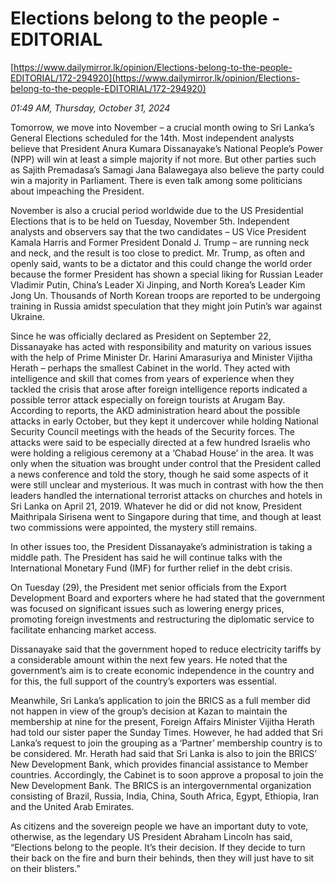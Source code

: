 # Elections belong to the people - EDITORIAL

[https://www.dailymirror.lk/opinion/Elections-belong-to-the-people-EDITORIAL/172-294920](https://www.dailymirror.lk/opinion/Elections-belong-to-the-people-EDITORIAL/172-294920)

*01:49 AM, Thursday, October 31, 2024*

Tomorrow, we move into November – a crucial month owing to Sri Lanka’s General Elections scheduled for the 14th. Most independent analysts believe that President Anura Kumara Dissanayake’s National People’s Power (NPP) will win at least a simple majority if not more. But other parties such as Sajith Premadasa’s Samagi Jana Balawegaya also believe the party could win a majority in Parliament. There is even talk among some politicians about impeaching the President.

November is also a crucial period worldwide due to the US Presidential Elections that is to be held on Tuesday, November 5th. Independent analysts and observers say that the two candidates – US Vice President Kamala Harris and Former President Donald J. Trump – are running neck and neck, and the result is too close to predict. Mr. Trump, as often and openly said, wants to be a dictator and this could change the world order because the former President has shown a special liking for Russian Leader Vladimir Putin, China’s Leader Xi Jinping, and North Korea’s Leader Kim Jong Un. Thousands of North Korean troops are reported to be undergoing training in Russia amidst speculation that they might join Putin’s war against Ukraine.

Since he was officially declared as President on September 22, Dissanayake has acted with responsibility and maturity on various issues with the help of Prime Minister Dr. Harini Amarasuriya and Minister Vijitha Herath – perhaps the smallest Cabinet in the world. They acted with intelligence and skill that comes from years of experience when they tackled the crisis that arose after foreign intelligence reports indicated a possible terror attack especially on foreign tourists at Arugam Bay. According to reports, the AKD administration heard about the possible attacks in early October, but they kept it undercover while holding National Security Council meetings with the heads of the Security forces. The attacks were said to be especially directed at a few hundred Israelis who were holding a religious ceremony at a ‘Chabad House’ in the area. It was only when the situation was brought under control that the President called a news conference and told the story, though he said some aspects of it were still unclear and mysterious. It was much in contrast with how the then leaders handled the international terrorist attacks on churches and hotels in Sri Lanka on April 21, 2019. Whatever he did or did not know, President Maithripala Sirisena went to Singapore during that time, and though at least two commissions were appointed, the mystery still remains.

In other issues too, the President Dissanayake’s administration is taking a middle path. The President has said he will continue talks with the International Monetary Fund (IMF) for further relief in the debt crisis.

On Tuesday (29), the President met senior officials from the Export Development Board and exporters where he had stated that the government was focused on significant issues such as lowering energy prices, promoting foreign investments and restructuring the diplomatic service to facilitate enhancing market access.

Dissanayake said that the government hoped to reduce electricity tariffs by a considerable amount within the next few years. He noted that the government’s aim is to create economic independence in the country and for this, the full support of the country’s exporters was essential.

Meanwhile, Sri Lanka’s application to join the BRICS as a full member did not happen in view of the group’s decision at Kazan to maintain the membership at nine for the present, Foreign Affairs Minister Vijitha Herath had told our sister paper the Sunday Times. However, he had added that Sri Lanka’s request to join the grouping as a ‘Partner’ membership country is to be considered. Mr. Herath had said that Sri Lanka is also to join the BRICS’ New Development Bank, which provides financial assistance to Member countries. Accordingly, the Cabinet is to soon approve a proposal to join the New Development Bank. The BRICS is an intergovernmental organization consisting of Brazil, Russia, India, China, South Africa, Egypt, Ethiopia, Iran and the United Arab Emirates.

As citizens and the sovereign people we have an important duty to vote, otherwise, as the legendary US President Abraham Lincoln has said, “Elections belong to the people. It’s their decision. If they decide to turn their back on the fire and burn their behinds, then they will just have to sit on their blisters.”

